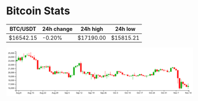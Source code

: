 # Bitcoin Stats

BTC/USDT|24h change|24h high|24h low|
|---|---|---|---|
|$16542.15|-0.20%|$17190.00|$15815.21|

<img src="./chart.svg">
